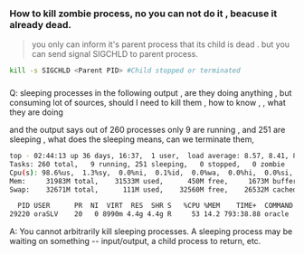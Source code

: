 ### How to kill zombie process, no you can not do it , beacuse it already dead. 
> you only can inform it's parent process that its child is dead .
> but you can send signal SIGCHLD to parent process.
```bash
kill -s SIGCHLD <Parent PID> #Child stopped or terminated
```

###
Q: sleeping processes in the following output , are they doing anything , but consuming lot of sources, should I need to kill them , how to know , , what they are doing

and the output says out of 260 processes only 9 are running , and 251 are sleeping , what does the sleeping means, can we terminate them,

```bash
top - 02:44:13 up 36 days, 16:37,  1 user,  load average: 8.57, 8.41, 8.08
Tasks: 260 total,   9 running, 251 sleeping,   0 stopped,   0 zombie
Cpu(s): 98.6%us,  1.3%sy,  0.0%ni,  0.1%id,  0.0%wa,  0.0%hi,  0.0%si,  0.0%st
Mem:     31983M total,    31533M used,      450M free,     1673M buffers
Swap:    32671M total,      111M used,    32560M free,    26532M cached

  PID USER      PR  NI  VIRT  RES  SHR S   %CPU %MEM    TIME+  COMMAND
29220 oraSLV    20   0 8990m 4.4g 4.4g R     53 14.2 793:38.88 oracle
```

A: You cannot arbitrarily kill sleeping processes. A sleeping process may be waiting on something -- input/output, a child process to return, etc.
